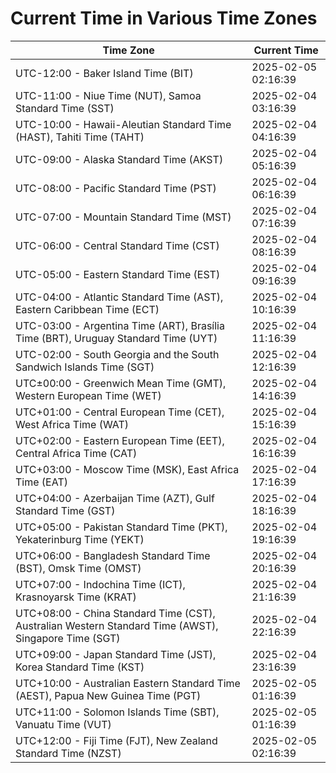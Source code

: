 # Current Time in Various Time Zones

| Time Zone | Current Time |
|-----------|--------------|
| UTC-12:00 - Baker Island Time (BIT) | 2025-02-05 02:16:39 |
| UTC-11:00 - Niue Time (NUT), Samoa Standard Time (SST) | 2025-02-04 03:16:39 |
| UTC-10:00 - Hawaii-Aleutian Standard Time (HAST), Tahiti Time (TAHT) | 2025-02-04 04:16:39 |
| UTC-09:00 - Alaska Standard Time (AKST) | 2025-02-04 05:16:39 |
| UTC-08:00 - Pacific Standard Time (PST) | 2025-02-04 06:16:39 |
| UTC-07:00 - Mountain Standard Time (MST) | 2025-02-04 07:16:39 |
| UTC-06:00 - Central Standard Time (CST) | 2025-02-04 08:16:39 |
| UTC-05:00 - Eastern Standard Time (EST) | 2025-02-04 09:16:39 |
| UTC-04:00 - Atlantic Standard Time (AST), Eastern Caribbean Time (ECT) | 2025-02-04 10:16:39 |
| UTC-03:00 - Argentina Time (ART), Brasília Time (BRT), Uruguay Standard Time (UYT) | 2025-02-04 11:16:39 |
| UTC-02:00 - South Georgia and the South Sandwich Islands Time (SGT) | 2025-02-04 12:16:39 |
| UTC±00:00 - Greenwich Mean Time (GMT), Western European Time (WET) | 2025-02-04 14:16:39 |
| UTC+01:00 - Central European Time (CET), West Africa Time (WAT) | 2025-02-04 15:16:39 |
| UTC+02:00 - Eastern European Time (EET), Central Africa Time (CAT) | 2025-02-04 16:16:39 |
| UTC+03:00 - Moscow Time (MSK), East Africa Time (EAT) | 2025-02-04 17:16:39 |
| UTC+04:00 - Azerbaijan Time (AZT), Gulf Standard Time (GST) | 2025-02-04 18:16:39 |
| UTC+05:00 - Pakistan Standard Time (PKT), Yekaterinburg Time (YEKT) | 2025-02-04 19:16:39 |
| UTC+06:00 - Bangladesh Standard Time (BST), Omsk Time (OMST) | 2025-02-04 20:16:39 |
| UTC+07:00 - Indochina Time (ICT), Krasnoyarsk Time (KRAT) | 2025-02-04 21:16:39 |
| UTC+08:00 - China Standard Time (CST), Australian Western Standard Time (AWST), Singapore Time (SGT) | 2025-02-04 22:16:39 |
| UTC+09:00 - Japan Standard Time (JST), Korea Standard Time (KST) | 2025-02-04 23:16:39 |
| UTC+10:00 - Australian Eastern Standard Time (AEST), Papua New Guinea Time (PGT) | 2025-02-05 01:16:39 |
| UTC+11:00 - Solomon Islands Time (SBT), Vanuatu Time (VUT) | 2025-02-05 01:16:39 |
| UTC+12:00 - Fiji Time (FJT), New Zealand Standard Time (NZST) | 2025-02-05 02:16:39 |
